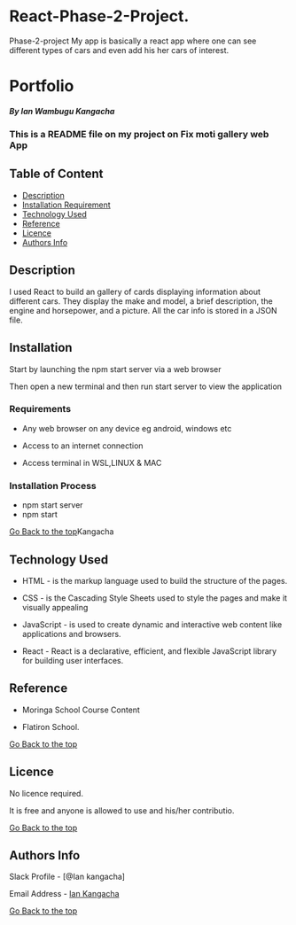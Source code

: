 # React-Phase-2-Project.
Phase-2-project
My app is basically a react app where one can see different types of cars and even add his her cars of interest.
# Portfolio

##### By Ian Wambugu Kangacha
### This is a README file on my project on Fix moti gallery web App

## Table of Content

+ [Description](#description)
+ [Installation Requirement](#Installation)
+ [Technology Used](#technology-used)
+ [Reference](#reference)
+ [Licence](#licence)
+ [Authors Info](#author-Info)

## Description
<p>I used React to build an gallery of cards displaying information about different cars. They display the make and model, a brief description, the engine and horsepower, and a picture. All the car info is stored in a JSON file. </p>


## Installation

<p>Start by launching the npm start server via a web browser</p>
<p>Then open a new terminal and then run start server to view the application<p>

### Requirements

* Any web browser on any device eg android, windows etc

* Access to an internet connection

* Access terminal in WSL,LINUX & MAC

### Installation Process
* npm start server
* npm start

[Go Back to the top](#portfolio)Kangacha
## Technology Used
* HTML - is the markup language used to build the structure of the pages.

* CSS - is the Cascading Style Sheets used to style the pages and make it visually appealing

* JavaScript - is used to create dynamic and interactive web content like applications and browsers.

* React -  React is a declarative, efficient, and flexible JavaScript library for building user interfaces.

## Reference
* Moringa School Course Content

* Flatiron School. 

[Go Back to the top](#portfolio)

## Licence

No licence required.

It is free and anyone is allowed to use and his/her contributio.

[Go Back to the top](#portfolio)

## Authors Info

Slack Profile - [@Ian kangacha]

Email Address - [Ian Kangacha](kangzy.fix@student.moringaschool.com)

[Go Back to the top](#Kangacha)